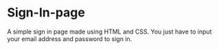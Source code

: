 # Sign-In-page
A simple sign in page made using HTML and CSS.
You just have to input your email address and password to sign in.
